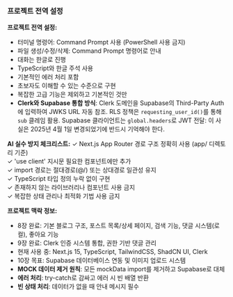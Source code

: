 ### 프로젝트 전역 설정

**프로젝트 전역 설정:**
- 터미널 명령어: Command Prompt 사용 (PowerShell 사용 금지)
- 파일 생성/수정/삭제: Command Prompt 명령어로 안내
- 대화는 한글로 진행
- TypeScript와 한글 주석 사용
- 기본적인 에러 처리 포함
- 초보자도 이해할 수 있는 수준으로 구현
- 복잡한 고급 기능은 제외하고 기본적인 것만
- **Clerk와 Supabase 통합 방식**: Clerk 도메인을 Supabase의 Third-Party Auth에 입력하여 JWKS URL 자동 참조. RLS 정책은 `requesting_user_id()`를 통해 `sub` 클레임 활용. Supabase 클라이언트는 `global.headers`로 JWT 전달: 이 사실은 2025년 4월 1일 변경되었기에 반드시 기억해야 한다. 

**AI 실수 방지 체크리스트:**
✓ Next.js App Router 경로 구조 정확히 사용 (app/ 디렉토리 기준)  
✓ 'use client' 지시문 필요한 컴포넌트에만 추가  
✓ import 경로는 절대경로(@/) 또는 상대경로 일관성 유지  
✓ TypeScript 타입 정의 누락 없이 구현  
✓ 존재하지 않는 라이브러리나 컴포넌트 사용 금지  
✓ 복잡한 상태 관리나 최적화 기법 사용 금지  

**프로젝트 맥락 정보:**
- 8장 완료: 기본 블로그 구조, 포스트 목록/상세 페이지, 검색 기능, 댓글 시스템(로컬), 좋아요 기능  
- 9장 완료: Clerk 인증 시스템 통합, 권한 기반 댓글 관리  
- 현재 사용 중: Next.js 15, TypeScript, TailwindCSS, ShadCN UI, Clerk  
- 10장 목표: Supabase 데이터베이스 연동 및 이미지 업로드 시스템  
- **MOCK 데이터 제거 원칙**: 모든 mockData import를 제거하고 Supabase로 대체  
- **에러 처리**: try-catch로 감싸고 에러 시 빈 배열 반환  
- **빈 상태 처리**: 데이터가 없을 때 안내 메시지 필수

